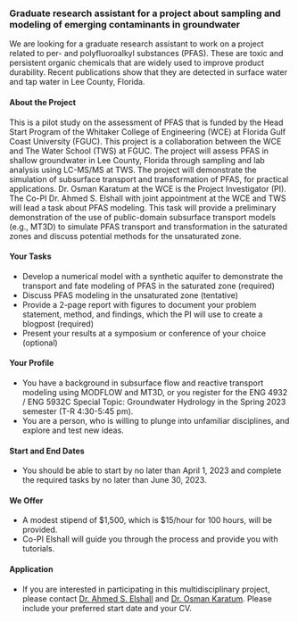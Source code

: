 ### Graduate research assistant for a project about sampling and modeling of emerging contaminants in groundwater 
We are looking for a graduate research assistant to work on a project related to per- and polyfluoroalkyl substances (PFAS). These are toxic and persistent organic chemicals that are widely used to improve product durability. Recent publications show that they are detected in surface water and tap water in Lee County, Florida. 
#### About the Project
This is a pilot study on the assessment of PFAS that is funded by the Head Start Program of the Whitaker College of Engineering (WCE) at Florida Gulf Coast University (FGUC). This project is a collaboration between the WCE and The Water School (TWS) at FGUC. The project will assess PFAS in shallow groundwater in Lee County, Florida through sampling and lab analysis using LC-MS/MS at TWS. The project will demonstrate the simulation of subsurface transport and transformation of PFAS, for practical applications. Dr. Osman Karatum at the WCE is the Project Investigator (PI). The Co-PI Dr. Ahmed S. Elshall with joint appointment at the WCE and TWS will lead a task about PFAS modeling. This task will provide a preliminary demonstration of the use of public-domain subsurface transport models (e.g., MT3D) to simulate PFAS transport and transformation in the saturated zones and discuss potential methods for the unsaturated zone. 

#### Your Tasks
-	Develop a numerical model with a synthetic aquifer to demonstrate the transport and fate modeling of PFAS in the saturated zone (required)
-	Discuss PFAS modeling in the unsaturated zone (tentative) 
-	Provide a 2-page report with figures to document your problem statement, method, and findings, which the PI will use to create a blogpost (required)
-	Present your results at a symposium or conference of your choice (optional) 

#### Your Profile
-	You have a background in subsurface flow and reactive transport modeling using MODFLOW and MT3D, or you register for the ENG 4932 / ENG 5932C Special Topic: Groundwater Hydrology in the Spring 2023 semester (T-R 4:30-5:45 pm).
-	You are a person, who is willing to plunge into unfamiliar disciplines, and explore and test new ideas.

#### Start and End Dates
-	You should be able to start by no later than April 1, 2023 and complete the required tasks by no later than June 30, 2023.

#### We Offer
-	A modest stipend of $1,500, which is $15/hour for 100 hours, will be provided.
-	Co-PI Elshall will guide you through the process and provide you with tutorials.

#### Application
-	If you are interested in participating in this multidisciplinary project, please contact [Dr. Ahmed S. Elshall](mailto:aelshall@fgcu.edu) and [Dr. Osman Karatum](mailto:okaratum@fgcu.edu). Please include your preferred start date and your CV. 



